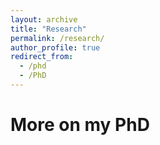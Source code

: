 ```yaml
---
layout: archive
title: "Research"
permalink: /research/
author_profile: true
redirect_from:
  - /phd
  - /PhD
---
```

# More on my PhD
